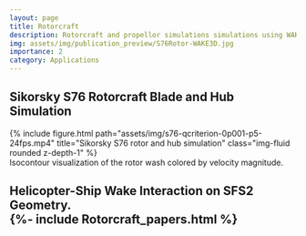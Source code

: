 ```yaml
---
layout: page
title: Rotorcraft
description: Rotorcraft and propellor simulations simulations using WAKE3D.
img: assets/img/publication_preview/S76Rotor-WAKE3D.jpg
importance: 2
category: Applications
---
```


<h2>Sikorsky S76 Rotorcraft Blade and Hub Simulation</h2>
<div class="row">
    <div class="col-sm mt-3 mt-md-0">
        {% include figure.html path="assets/img/s76-qcriterion-0p001-p5-24fps.mp4" title="Sikorsky S76 rotor and hub simulation" class="img-fluid rounded z-depth-1" %}
    </div>
</div>
<div class="caption">
    Isocontour visualization of the rotor wash colored by velocity magnitude.
</div>

<h2>Helicopter-Ship Wake Interaction on SFS2 Geometry.

<article>
    {%- include Rotorcraft_papers.html %}
</article>
